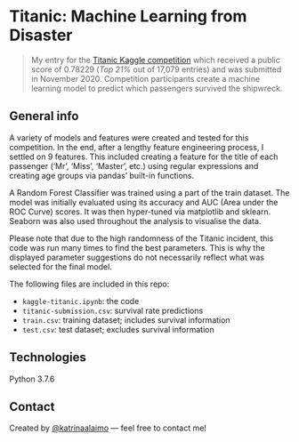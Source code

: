 # Titanic: Machine Learning from Disaster

> My entry for the [Titanic Kaggle competition](https://www.kaggle.com/c/titanic) which received a public score of 0.78229 (*Top 21%* out of 17,079 entries) and was submitted in November 2020. Competition participants create a machine learning model to predict which passengers survived the shipwreck. 



## General info

A variety of models and features were created and tested for this competition. In the end, after a lengthy feature engineering process, I settled on 9 features. This included creating a feature for the title of each passenger (‘Mr’, ‘Miss’, ‘Master’, etc.) using regular expressions and creating age groups via pandas’ built-in functions. 

A Random Forest Classifier was trained using a part of the train dataset. The model was initially evaluated using its accuracy and AUC (Area under the ROC Curve) scores. It was then hyper-tuned via matplotlib and sklearn. Seaborn was also used throughout the analysis to visualise the data.

Please note that due to the high randomness of the Titanic incident, this code was run many times to find the best parameters. This is why the displayed parameter suggestions do not necessarily reflect what was selected for the final model.

The following files are included in this repo:

* `kaggle-titanic.ipynb`: the code
* `titanic-submission.csv`: survival rate predictions
* `train.csv`: training dataset; includes survival information
* `test.csv`: test dataset; excludes survival information



## Technologies

Python 3.7.6



## Contact

Created by [@katrinaalaimo](https://www.katrinaalaimo.com/) — feel free to contact me!
